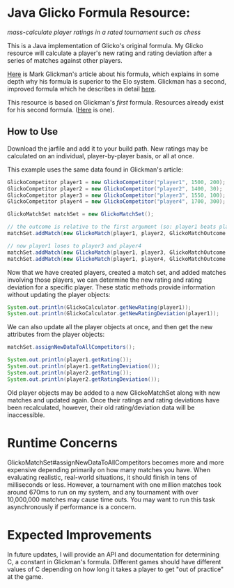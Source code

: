 # Java Glicko Formula Resource:
*mass-calculate player ratings in a rated tournament such as chess*

This is a Java implementation of Glicko's original formula. My Glicko resource will calculate a player's new rating and rating deviation after a series of matches against other players.

[Here](http://www.glicko.net/glicko/glicko.pdf) is Mark Glickman's article about his formula, which explains in some depth why his formula is superior to the Elo system. Glickman has a second, improved formula which he describes in detail [here](http://www.glicko.net/glicko/glicko2.pdf).

This resource is based on Glickman's *first* formula. Resources already exist for his second formula. ([Here](https://github.com/goochjs/glicko2) is one).

## How to Use

Download the jarfile and add it to your build path. New ratings may be calculated on an individual, player-by-player basis, or all at once.

This example uses the same data found in Glickman's article:

```Java
GlickoCompetitor player1 = new GlickoCompetitor("player1", 1500, 200);
GlickoCompetitor player2 = new GlickoCompetitor("player2", 1400, 30);
GlickoCompetitor player3 = new GlickoCompetitor("player3", 1550, 100);
GlickoCompetitor player4 = new GlickoCompetitor("player4", 1700, 300);

GlickoMatchSet matchSet = new GlickoMatchSet();

// the outcome is relative to the first argument (so: player1 beats player2)
matchSet.addMatch(new GlickoMatch(player1, player2, GlickoMatchOutcome.WIN));

// now player1 loses to player3 and player4
matchSet.addMatch(new GlickoMatch(player1, player3, GlickoMatchOutcome.LOSS));
matchSet.addMatch(new GlickoMatch(player1, player4, GlickoMatchOutcome.LOSS));
```

Now that we have created players, created a match set, and added matches involving those players, we can determine the new rating and rating deviation for a specific player. These static methods provide information without updating the player objects:

```Java
System.out.println(GlickoCalculator.getNewRating(player1));
System.out.println(GlickoCalculator.getNewRatingDeviation(player1));
```

We can also update all the player objects at once, and then get the new attributes from the player objects:

```Java
matchSet.assignNewDataToAllCompetitors();

System.out.println(player1.getRating());
System.out.println(player1.getRatingDeviation());
System.out.println(player2.getRating());
System.out.println(player2.getRatingDeviation());
```

Old player objects may be added to a new GlickoMatchSet along with new matches and updated again. Once their ratings and rating deviations have been recalculated, however, their old rating/deviation data will be inaccessible.

# Runtime Concerns

GlickoMatchSet#assignNewDataToAllCompetitors becomes more and more expensive depending primarily on how many matches you have. When evaluating realistic, real-world situations, it should finish in tens of milliseconds or less. However, a tournament with one million matches took around 670ms to run on my system, and any tournament with over 10,000,000 matches may cause time outs. You may want to run this task asynchronously if performance is a concern.

# Expected Improvements

In future updates, I will provide an API and documentation for determining C, a constant in Glickman's formula. Different games should have different values of C depending on how long it takes a player to get "out of practice" at the game.
